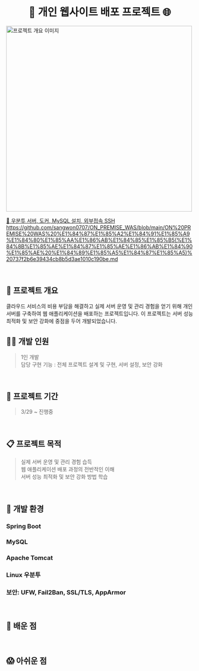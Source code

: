 <h1 align="center"> 🚀 개인 웹사이트 배포 프로젝트 🌐</h1>
<img width="500" alt="프로젝트 개요 이미지" src="https://via.placeholder.com/500">

[🔗 우분투 서버, 도커, MySQL 설치, 외부접속 SSH](https://github.com/sangwon0707/ON_PREMISE_WAS/blob/main/ON%20PREMISE%20WAS%20%E1%84%87%E1%85%A2%E1%84%91%E1%85%A9%E1%84%80%E1%85%AA%E1%86%AB%E1%84%85%E1%85%B5(%E1%84%8B%E1%85%AE%E1%84%87%E1%85%AE%E1%86%AB%E1%84%90%E1%85%AE%20%E1%84%89%E1%85%A5%E1%84%87%E1%85%A5)%20737f2b6e39434cb8b5d3ae1010c190be.md)
https://github.com/sangwon0707/ON_PREMISE_WAS/blob/main/ON%20PREMISE%20WAS%20%E1%84%87%E1%85%A2%E1%84%91%E1%85%A9%E1%84%80%E1%85%AA%E1%86%AB%E1%84%85%E1%85%B5(%E1%84%8B%E1%85%AE%E1%84%87%E1%85%AE%E1%86%AB%E1%84%90%E1%85%AE%20%E1%84%89%E1%85%A5%E1%84%87%E1%85%A5)%20737f2b6e39434cb8b5d3ae1010c190be.md

&nbsp;
## 🚀 프로젝트 개요
클라우드 서비스의 비용 부담을 해결하고 실제 서버 운영 및 관리 경험을 얻기 위해 개인 서버를 구축하여 웹 애플리케이션을 배포하는 프로젝트입니다. 이 프로젝트는 서버 성능 최적화 및 보안 강화에 중점을 두어 개발되었습니다.

## 🧑‍💻 개발 인원
> 1인 개발     
> 담당 구현 기능 : 전체 프로젝트 설계 및 구현, 서버 설정, 보안 강화

&nbsp;
&nbsp;

## 🚀 프로젝트 기간
> 3/29 ~ 진행중

&nbsp;
&nbsp;

## 📋 프로젝트 목적 
> 실제 서버 운영 및 관리 경험 습득  
> 웹 애플리케이션 배포 과정의 전반적인 이해  
> 서버 성능 최적화 및 보안 강화 방법 학습

&nbsp;
&nbsp;
## 🚧 개발 환경
### Spring Boot
### MySQL
### Apache Tomcat
### Linux 우분투
### 보안: UFW, Fail2Ban, SSL/TLS, AppArmor

&nbsp;
&nbsp;

## 👀 배운 점 

&nbsp;
&nbsp;
## 😱 아쉬운 점 


